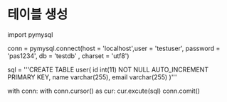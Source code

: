 
# 테이블 생성
  import pymysql
  
  conn = pymysql.connect(host = 'localhost',user = 'testuser', password = 'pas1234', db = 'testdb' , charset = 'utf8')
  
  sql = '''CREATE TABLE user(
    id int(11) NOT NULL AUTO_INCREMENT PRIMARY KEY,
    name varchar(255),
    email varchar(255)
    )'''
  
  with conn:
    with conn.cursor() as cur:
      cur.excute(sql)
      conn.comit()

